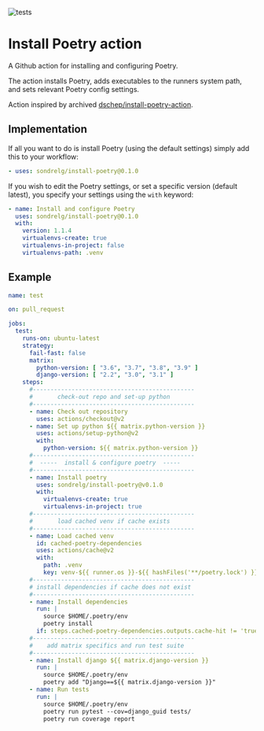 ![tests](https://github.com/sondrelg/install-poetry/workflows/test/badge.svg)

# Install Poetry action

A Github action for installing and configuring Poetry.

The action installs Poetry, adds executables to the runners system path, and sets relevant Poetry config settings.

Action inspired by archived [dschep/install-poetry-action](https://github.com/dschep/install-poetry-action).

## Implementation

If all you want to do is install Poetry (using the default settings) simply add this to your workflow:

```yaml
- uses: sondrelg/install-poetry@0.1.0
```

If you wish to edit the Poetry settings, or set a specific version (default latest), you specify your settings using the `with` keyword:

```yaml
- name: Install and configure Poetry
  uses: sondrelg/install-poetry@0.1.0
  with:
    version: 1.1.4
    virtualenvs-create: true
    virtualenvs-in-project: false
    virtualenvs-path: .venv
```

## Example

```yaml
name: test

on: pull_request

jobs:
  test:
    runs-on: ubuntu-latest
    strategy:
      fail-fast: false
      matrix:
        python-version: [ "3.6", "3.7", "3.8", "3.9" ]
        django-version: [ "2.2", "3.0", "3.1" ]
    steps:
      #----------------------------------------------
      #       check-out repo and set-up python     
      #----------------------------------------------
      - name: Check out repository
        uses: actions/checkout@v2
      - name: Set up python ${{ matrix.python-version }}
        uses: actions/setup-python@v2
        with:
          python-version: ${{ matrix.python-version }}
      #----------------------------------------------
      #  -----  install & configure poetry  -----      
      #----------------------------------------------
      - name: Install poetry
        uses: sondrelg/install-poetry@v0.1.0
        with:
          virtualenvs-create: true
          virtualenvs-in-project: true
      #----------------------------------------------
      #       load cached venv if cache exists      
      #----------------------------------------------
      - name: Load cached venv
        id: cached-poetry-dependencies
        uses: actions/cache@v2
        with:
          path: .venv
          key: venv-${{ runner.os }}-${{ hashFiles('**/poetry.lock') }}
      #----------------------------------------------
      # install dependencies if cache does not exist 
      #----------------------------------------------
      - name: Install dependencies
        run: |
          source $HOME/.poetry/env
          poetry install
        if: steps.cached-poetry-dependencies.outputs.cache-hit != 'true'
      #----------------------------------------------
      #    add matrix specifics and run test suite   
      #----------------------------------------------
      - name: Install django ${{ matrix.django-version }}
        run: |
          source $HOME/.poetry/env
          poetry add "Django==${{ matrix.django-version }}"
      - name: Run tests
        run: |
          source $HOME/.poetry/env
          poetry run pytest --cov=django_guid tests/
          poetry run coverage report
```
